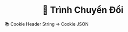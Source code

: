 <a name="readme-top"></a>

<div align="center">
  <h1>📖 Trình Chuyển Đổi</h>
</div>
📚 Cookie Header String => Cookie JSON
